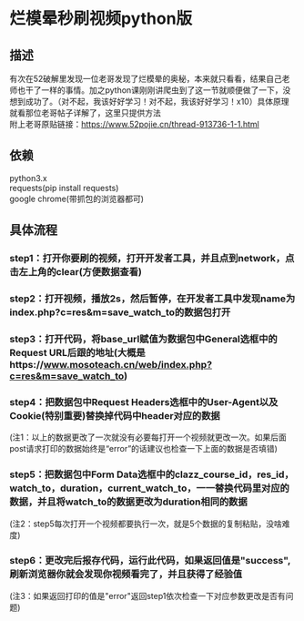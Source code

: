 # 烂模晕秒刷视频python版
## 描述
有次在52破解里发现一位老哥发现了烂模晕的奥秘，本来就只看看，结果自己老师也干了一样的事情。加之python课刚刚讲爬虫到了这一节就顺便做了一下，没想到成功了。（对不起，我该好好学习！对不起，我该好好学习！x10）具体原理就看那位老哥帖子详解了，这里只提供方法<br>
附上老哥原贴链接：https://www.52pojie.cn/thread-913736-1-1.html<br>
## 依赖
python3.x<br>
requests(pip install requests)<br>
google chrome(带抓包的浏览器都可)<br>
## 具体流程
### step1：打开你要刷的视频，打开开发者工具，并且点到network，点击左上角的clear(方便数据查看)<br>
### step2：打开视频，播放2s，然后暂停，在开发者工具中发现name为index.php?c=res&m=save_watch_to的数据包打开<br>
### step3：打开代码，将base_url赋值为数据包中General选框中的Request URL后跟的地址(大概是https://www.mosoteach.cn/web/index.php?c=res&m=save_watch_to)<br>
### step4：把数据包中Request Headers选框中的User-Agent以及Cookie(特别重要)替换掉代码中header对应的数据<br>
(注1：以上的数据更改了一次就没有必要每打开一个视频就更改一次。如果后面post请求打印的数据始终是“error”的话建议也检查一下上面的数据是否填错)<br>
### step5：把数据包中Form Data选框中的clazz_course_id，res_id，watch_to，duration，current_watch_to，一一替换代码里对应的数据，并且将watch_to的数据更改为duration相同的数据<br>
(注2：step5每次打开一个视频都要执行一次，就是5个数据的复制粘贴，没啥难度)<br>
### step6：更改完后报存代码，运行此代码，如果返回值是"success",刷新浏览器你就会发现你视频看完了，并且获得了经验值<br>
(注3：如果返回打印的值是"error"返回step1依次检查一下对应参数更改是否有问题)<br>

